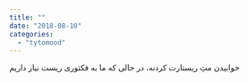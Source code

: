 ```yaml
---
title: ""
date: "2018-08-10"
categories: 
  - "tytomood"
---
```


خوابیدن مثِ ریستارت کردنه، در حالی که ما به فکتوری ریست نیاز داریم
